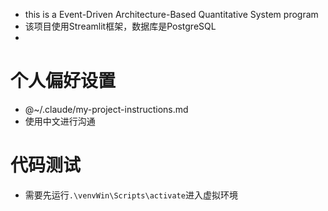 * this is a Event-Driven Architecture-Based Quantitative System program
* 该项目使用Streamlit框架，数据库是PostgreSQL
* 

# 个人偏好设置
- @~/.claude/my-project-instructions.md
- 使用中文进行沟通

# 代码测试
- 需要先运行`.\venvWin\Scripts\activate`进入虚拟环境